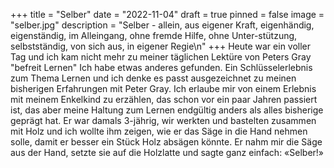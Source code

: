 +++
title = "Selber"
date = "2022-11-04"
draft = true
pinned = false
image = "selber.jpg"
description = "Selber - allein, aus eigener Kraft, eigenhändig, eigenständig, im Alleingang, ohne fremde Hilfe, ohne Unter-stützung, selbstständig, von sich aus, in eigener Regie\n"
+++
Heute war ein voller Tag und ich kam nicht mehr zu meiner täglichen Lektüre von Peters Gray "befreit Lernen" 
Ich habe etwas anderes gefunden. Ein Schlüsselerlebnis zum Thema Lernen und ich denke es passt ausgezeichnet zu meinen bisherigen Erfahrungen mit Peter Gray.
Ich erlaube mir von einem Erlebnis mit meinem Enkelkind zu erzählen, das schon vor ein paar Jahren passiert ist, das aber meine Haltung zum Lernen endgültig anders als alles bisherige geprägt hat. Er war damals 3-jährig, wir werkten und bastelten zusammen mit Holz und ich wollte ihm zeigen, wie er das Säge in die Hand nehmen solle, damit er besser ein Stück Holz absägen könnte. Er nahm mir die Säge aus der Hand, setzte sie auf die Holzlatte und sagte ganz einfach: «Selber!»

